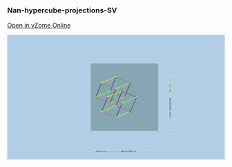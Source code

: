 ### Nan-hypercube-projections-SV

[Open in vZome Online](https://vzome.com/app/embed.py?url=https://vorth.github.io/vzome-sharing/2021/06/05/19-42-26/Nan-hypercube-projections-SV.vZome)

![Image](Nan-hypercube-projections-SV.png)
